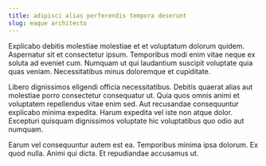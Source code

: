 ```yaml
---
title: adipisci alias perferendis tempora deserunt
slug: eaque architecto
---
```


Explicabo debitis molestiae molestiae et et voluptatum dolorum quidem. Aspernatur sit et consectetur ipsum. Temporibus modi enim vitae neque ex soluta ad eveniet cum. Numquam ut qui laudantium suscipit voluptate quia quas veniam. Necessitatibus minus doloremque et cupiditate.

Libero dignissimos eligendi officia necessitatibus. Debitis quaerat alias aut molestiae porro consectetur consequatur ut. Quia quos omnis animi et voluptatem repellendus vitae enim sed. Aut recusandae consequuntur explicabo minima expedita. Harum expedita vel iste non atque dolor. Excepturi quisquam dignissimos voluptate hic voluptatibus quo odio aut numquam.

Earum vel consequuntur autem est ea. Temporibus minima ipsa dolorum. Ex quod nulla. Animi qui dicta. Et repudiandae accusamus ut.
